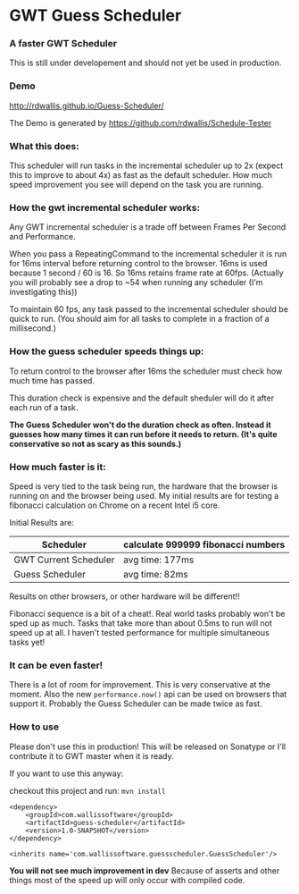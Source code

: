 # GWT Guess Scheduler

### A faster GWT Scheduler

This is still under developement and should not yet be used in production.

### Demo
http://rdwallis.github.io/Guess-Scheduler/

The Demo is generated by https://github.com/rdwallis/Schedule-Tester

### What this does:

This scheduler will run tasks in the incremental scheduler up to 2x (expect this to improve to about 4x) as fast as the default scheduler.  How much speed improvement you see will depend on the task you are running.

### How the gwt incremental scheduler works:

Any GWT incremental scheduler is a trade off between Frames Per Second and Performance.

When you pass a RepeatingCommand to the incremental scheduler it is run for 16ms interval before returning control to the browser.  16ms is used because 1 second / 60 is 16. So 16ms retains frame rate at 60fps.  (Actually you will probably see a drop to ~54 when running any scheduler (I'm investigating this))

To maintain 60 fps, any task passed to the incremental scheduler should be quick to run. (You should aim for all tasks to complete in a fraction of a millisecond.)

### How the guess scheduler speeds things up:

To return control to the browser after 16ms the scheduler must check how much time has passed.

This duration check is expensive and the default sheduler will do it after each run of a task.

**The Guess Scheduler won't do the duration check as often.  Instead it guesses how many times it can run before it needs to return. (It's quite conservative so not as scary as this sounds.)**

### How much faster is it:

Speed is very tied to the task being run, the hardware that the browser is running on and the browser being used.  My initial results are for testing a fibonacci calculation on Chrome on a recent Intel i5 core.

Initial Results are:

| Scheduler             | calculate 999999 fibonacci numbers |
|-----------------------|------------------------------------|
| GWT Current Scheduler | avg time: 177ms                    |
| Guess Scheduler       | avg time: 82ms                     |

Results on other browsers, or other hardware will be different!!

Fibonacci sequence is a bit of a cheat!.  Real world tasks probably won't be sped up as much.
Tasks that take more than about 0.5ms to run will not speed up at all.
I haven't tested performance for multiple simultaneous tasks yet!


### It can be even faster!

There is a lot of room for improvement.  This is very conservative at the moment.  Also the new `performance.now()` api can be used on browsers that support it.  Probably the Guess Scheduler can be made twice as fast.


### How to use

Please don't use this in production!  This will be released on Sonatype or I'll contribute it to GWT master when it is ready.

If you want to use this anyway:

checkout this project and run:
`mvn install`

```
<dependency>
    <groupId>com.wallissoftware</groupId>
    <artifactId>guess-scheduler</artifactId>
    <version>1.0-SNAPSHOT</version>
</dependency>

<inherits name='com.wallissoftware.guessscheduler.GuessScheduler'/>
```

**You will not see much improvement in dev** Because of asserts and other things most of the speed up will only occur with compiled code.
